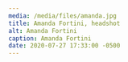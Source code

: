 ```yaml
---
media: /media/files/amanda.jpg
title: Amanda Fortini, headshot
alt: Amanda Fortini
caption: Amanda Fortini
date: 2020-07-27 17:33:00 -0500
---
```

